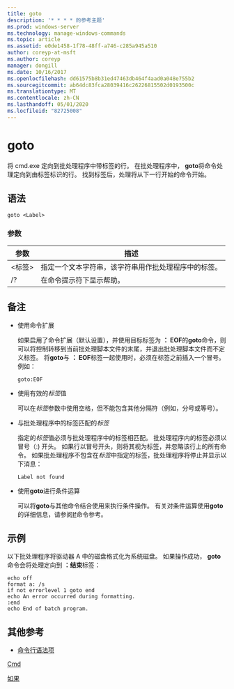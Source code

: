 ```yaml
---
title: goto
description: '* * * * 的参考主题'
ms.prod: windows-server
ms.technology: manage-windows-commands
ms.topic: article
ms.assetid: e0de1458-1f78-48ff-a746-c285a945a510
author: coreyp-at-msft
ms.author: coreyp
manager: dongill
ms.date: 10/16/2017
ms.openlocfilehash: dd61575b8b31ed47463db464f4aad0a048e755b2
ms.sourcegitcommit: ab64dc83fca28039416c26226815502d0193500c
ms.translationtype: MT
ms.contentlocale: zh-CN
ms.lasthandoff: 05/01/2020
ms.locfileid: "82725008"
---
```

# <a name="goto"></a>goto



将 cmd.exe 定向到批处理程序中带标签的行。 在批处理程序中， **goto**将命令处理定向到由标签标识的行。 找到标签后，处理将从下一行开始的命令开始。



## <a name="syntax"></a>语法

```
goto <Label> 
```

### <a name="parameters"></a>参数

|参数|描述|
|---------|-----------|
|\<标签>|指定一个文本字符串，该字符串用作批处理程序中的标签。|
|/?|在命令提示符下显示帮助。|

## <a name="remarks"></a>备注

-   使用命令扩展

    如果启用了命令扩展（默认设置），并使用目标标签为 **： EOF**的**goto**命令，则可以将控制转移到当前批处理脚本文件的末尾，并退出批处理脚本文件而不定义标签。 将**goto**与 **： EOF**标签一起使用时，必须在标签之前插入一个冒号。 例如：  
    ```
    goto:EOF
    ```  
-   使用有效的*标签*值

    可以在*标签*参数中使用空格，但不能包含其他分隔符（例如，分号或等号）。
-   与批处理程序中的标签匹配的*标签*

    指定的*标签*值必须与批处理程序中的标签相匹配。 批处理程序内的标签必须以冒号（:) 开头。 如果行以冒号开头，则将其视为标签，并忽略该行上的所有命令。 如果批处理程序不包含在*标签*中指定的标签，批处理程序将停止并显示以下消息：  
    ```
    Label not found
    ```  
-   使用**goto**进行条件运算

    可以将**goto**与其他命令结合使用来执行条件操作。 有关对条件运算使用**goto**的详细信息，请参阅[If](if.md)命令参考。

## <a name="examples"></a>示例

以下批处理程序将驱动器 A 中的磁盘格式化为系统磁盘。 如果操作成功， **goto**命令会将处理定向到 **：结束**标签：
```
echo off
format a: /s
if not errorlevel 1 goto end
echo An error occurred during formatting.
:end
echo End of batch program. 
```

## <a name="additional-references"></a>其他参考

- [命令行语法项](command-line-syntax-key.md)

[Cmd](cmd.md)

[如果](if.md)